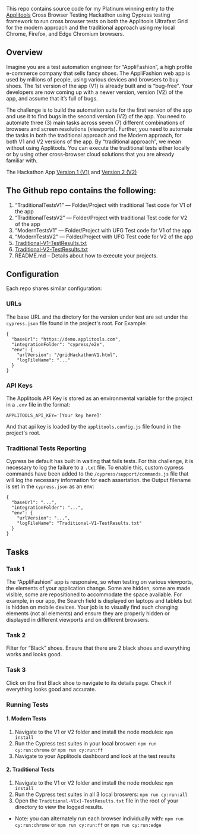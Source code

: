 This repo contains source code for my Platinum winning entry to the [Applitools](https://applitools.com/) Cross Browser Testing Hackathon using Cypress testing framework to run cross browser tests on both the Applitools Ultrafast Grid for the modern approach and the traditional approach using my local Chrome, Firefox, and Edge Chromium browsers.

## Overview

Imagine you are a test automation engineer for “AppliFashion”, a high profile e-commerce company that sells fancy shoes. The AppliFashion web app is used by millions of people, using various devices and browsers to buy shoes. The 1st version of the app (V1) is already built and is “bug-free”. Your developers are now coming up with a newer version, version (V2) of the app, and assume that it’s full of bugs.

The challenge is to build the automation suite for the first version of the app and use it to find bugs in the second version (V2) of the app. You need to automate three (3) main tasks across seven (7) different combinations of browsers and screen resolutions (viewports). Further, you need to automate the tasks in both the traditional approach and the Modern approach, for both V1 and V2 versions of the app. By “traditional approach”, we mean without using Applitools. You can execute the traditional tests either locally or by using other cross-browser cloud solutions that you are already familiar with.

The Hackathon App
[Version 1 (V1)](https://demo.applitools.com/gridHackathonV1.html) and 
[Version 2 (V2)](https://demo.applitools.com/gridHackathonV2.html)

## The Github repo contains the following:

1. “TraditionalTestsV1” — Folder/Project with traditional Test code for V1 of the app
1. “TraditionalTestsV2” — Folder/Project with traditional Test code for V2 of the app
1. “ModernTestsV1” — Folder/Project with UFG Test code for V1 of the app
1. “ModernTestsV2” — Folder/Project with UFG Test code for V2 of the app
1. [Traditional-V1-TestResults.txt](https://github.com/krulletc/ApplitoolsHackathon/blob/master/TraditionalTestsV1/Traditional-V1-TestResults.txt)
1. [Traditional-V2-TestResults.txt](https://github.com/krulletc/ApplitoolsHackathon/blob/master/TraditionalTestsV2/Traditional-V2-TestResults.txt)
1. README.md – Details about how to execute your projects.

## Configuration

Each repo shares similar configuration:

### URLs

The base URL and the dirctory for the version under test are set under the `cypress.json` file found in the project's root. For Example:

```
{
  "baseUrl": "https://demo.applitools.com",
  "integrationFolder": "cypress/e2e",
  "env": {
    "urlVersion": "/gridHackathonV1.html",
    "logFileName": "..."
  }
}
```

### API Keys 

The Applitools API Key is stored as an environmental variable for the project in a `.env` file in the format:

```
APPLITOOLS_API_KEY='[Your key here]'
```

And that api key is loaded by the `applitools.config.js` file found in the project's root.

### Traditional Tests Reporting

Cypress be default has built in waiting that fails tests. For this challenge, it is necessary to log the failure to a `.txt` file. To enable this, custom cypress commands have been added to the `/cypress/support/commands.js` file that will log the necessary information for each assertation.  the Output filename is set in the `cypress.json` as an env:
```
{
  "baseUrl": "...",
  "integrationFolder": "...",
  "env": {
    "urlVersion": "...",
    "logFileName": "Traditional-V1-TestResults.txt"
  }
}
```

## Tasks

### Task 1

The “AppliFashion” app is responsive, so when testing on various viewports, the elements of your application change. Some are hidden, some are made visible, some are repositioned to accommodate the space available. For example, in our app, the Search field is displayed on laptops and tablets but is hidden on mobile devices. Your job is to visually find such changing elements (not all elements) and ensure they are properly hidden or displayed in different viewports and on different browsers.

### Task 2

Filter for “Black” shoes. Ensure that there are 2 black shoes and everything works and looks good.

### Task 3

Click on the first Black shoe to navigate to its details page. Check if everything looks good and accurate.

### Running Tests

#### 1. Modern Tests

1. Navigate to the V1 or V2 folder and install the node modules: `npm install`
1. Run the Cypress test suites in your local broswer: `npm run cy:run:chrome` or `npm run cy:run:ff`
1. Navigate to your Applitools dashboard and look at the test results

#### 2. Traditional Tests

1. Navigate to the V1 or V2 folder and install the node modules: `npm install`
1. Run the Cypress test suites in all 3 local broswers: `npm run cy:run:all`
1. Open the `Traditional-V[x]-TestResults.txt` file in the root of your directory to view the logged results.

- Note: you can alternately run each browser individually with: `npm run cy:run:chrome` or `npm run cy:run:ff` or `npm run cy:run:edge`
